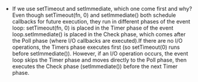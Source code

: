 -   If we use setTimeout and setImmediate, which one come first and why?\
    Even though setTimeout(fn, 0) and setImmediate() both schedule callbacks for future execution, they run in different phases of the event loop: setTimeout(fn, 0) is placed in the Timer phase of the event loop.setImmediate() is placed in the Check phase, which comes after the Poll phase (where I/O callbacks are executed).If there are no I/O operations, the Timers phase executes first (so setTimeout(0) runs before setImmediate()). However, if an I/O operation occurs, the event loop skips the Timer phase and moves directly to the Poll phase, then executes the Check phase (setImmediate()) before the next Timer phase.
